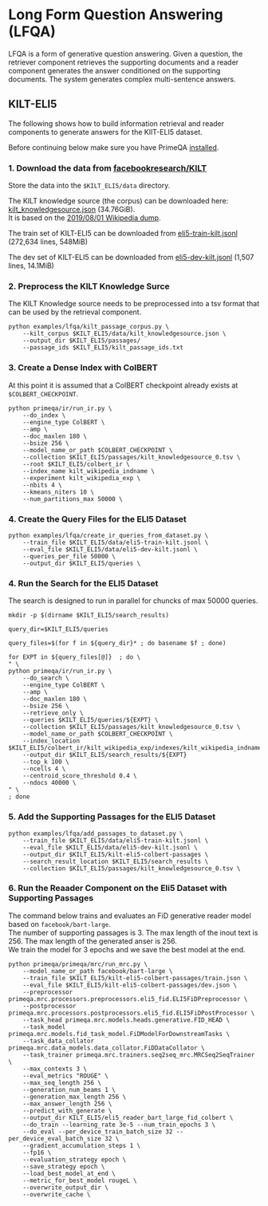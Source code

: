 
# Long Form Question Answering (LFQA)

LFQA is a form of generative question answering. Given a question,  the retriever component retrieves the supporting documents and a reader component generates the answer conditioned on the supporting documents.  The system generates complex multi-sentence answers. 

## KILT-ELI5

The following shows how to build information retrieval and reader components to generate answers for the KIlT-ELI5 dataset.

Before continuing below make sure you have PrimeQA [installed](https://primeqa.github.io/primeqa/installation.html).

### 1. Download the data from [facebookresearch/KILT](https://github.com/facebookresearch/KILT) 


 Store the data into the `$KILT_ELI5/data` directory.

The KILT knowledge source (the corpus) can be downloaded here: [kilt_knowledgesource.json](http://dl.fbaipublicfiles.com/KILT/kilt_knowledgesource.json) (34.76GiB).<br>
It is based on the [2019/08/01 Wikipedia dump](http://dl.fbaipublicfiles.com/BLINK/enwiki-pages-articles.xml.bz2).<br>

The train set of KILT-ELI5 can be downloaded from [eli5-train-kilt.jsonl](http://dl.fbaipublicfiles.com/KILT/eli5-train-kilt.jsonl) (272,634 lines, 548MiB) 

The dev set of KILT-ELI5 can be downloaded from [eli5-dev-kilt.jsonl](http://dl.fbaipublicfiles.com/KILT/eli5-dev-kilt.jsonl) (1,507 lines, 14.1MiB) 

### 2. Preprocess the KILT Knowledge Surce

The KILT Knowledge source needs to be preprocessed into a tsv format that can be used by the retrieval component.

```
python examples/lfqa/kilt_passage_corpus.py \
    --kilt_corpus $KILT_ELI5/data/kilt_knowledgesource.json \
    --output_dir $KILT_ELI5/passages/ 
    --passage_ids $KILT_ELI5/kilt_passage_ids.txt
```

### 3. Create a Dense Index with ColBERT

At this point it is assumed that a ColBERT checkpoint already exists at `$COLBERT_CHECKPOINT`.

```
python primeqa/ir/run_ir.py \
    --do_index \
    --engine_type ColBERT \
    --amp \
    --doc_maxlen 180 \
    --bsize 256 \
    --model_name_or_path $COLBERT_CHECKPOINT \
    --collection $KILT_ELI5/passages/kilt_knowledgesource_0.tsv \
    --root $KILT_ELI5/colbert_ir \
    --index_name kilt_wikipedia_indname \
    --experiment kilt_wikipedia_exp \
    --nbits 4 \
    --kmeans_niters 10 \
    --num_partitions_max 50000 \
```

### 4. Create the Query Files for the ELI5 Dataset

```
python examples/lfqa/create_ir_queries_from_dataset.py \
    --train_file $KILT_ELI5/data/eli5-train-kilt.jsonl \
    --eval_file $KILT_ELI5/data/eli5-dev-kilt.jsonl \
    --queries_per_file 50000 \
    --output_dir $KILT_ELI5/queries \
```

### 4. Run the Search for the ELI5 Dataset

The search is designed to run in parallel for chuncks of max 50000 queries. 

```
mkdir -p $(dirname $KILT_ELI5/search_results)

query_dir=$KILT_ELI5/queries

query_files=$(for f in ${query_dir}* ; do basename $f ; done)

for EXPT in ${query_files[@]}  ; do \
" \
python primeqa/ir/run_ir.py \
    --do_search \
    --engine_type ColBERT \
    --amp \
    --doc_maxlen 180 \
    --bsize 256 \
    --retrieve_only \
    --queries $KILT_ELI5/queries/${EXPT} \
    --collection $KILT_ELI5/passages/kilt_knowledgesource_0.tsv \
    --model_name_or_path $COLBERT_CHECKPOINT \
    --index_location $KILT_ELI5/colbert_ir/kilt_wikipedia_exp/indexes/kilt_wikipedia_indname 
    --output_dir $KILT_ELI5/search_results/${EXPT}
    --top_k 100 \
    --ncells 4 \
    --centroid_score_threshold 0.4 \
    --ndocs 40000 \
" \
; done
```

### 5. Add the Supporting Passages for the ELI5 Dataset

```
python examples/lfqa/add_passages_to_dataset.py \
    --train_file $KILT_ELI5/data/eli5-train-kilt.jsonl \
    --eval_file $KILT_ELI5/data/eli5-dev-kilt.jsonl \
    --output_dir $KILT_ELI5/kilt-eli5-colbert-passages \
    --search_result_location $KILT_ELI5/search_results \
    --collection $KILT_ELI5/passages/kilt_knowledgesource_0.tsv \
```

### 6. Run the Reaader Component on the Eli5 Dataset with Supporting Passages

The command below trains and evaluates an FiD generative reader model based on `facebook/bart-large`.<br>
The number of supporting passages is 3. 
The max length of the inout text is 256. 
The max length of the generated anser is 256. <br>
We train the model for 3 epochs and we save the best model at the end. 

```
python primeqa/primeqa/mrc/run_mrc.py \
    --model_name_or_path facebook/bart-large \
    --train_file $KILT_ELI5/kilt-eli5-colbert-passages/train.json \
    --eval_file $KILT_ELI5/kilt-eli5-colbert-passages/dev.json \
    --preprocessor primeqa.mrc.processors.preprocessors.eli5_fid.ELI5FiDPreprocessor \
    --postprocessor primeqa.mrc.processors.postprocessors.eli5_fid.ELI5FiDPostProcessor \
    --task_head primeqa.mrc.models.heads.generative.FID_HEAD \
    --task_model primeqa.mrc.models.fid_task_model.FiDModelForDownstreamTasks \
    --task_data_collator primeqa.mrc.data_models.data_collator.FiDDataCollator \
    --task_trainer primeqa.mrc.trainers.seq2seq_mrc.MRCSeq2SeqTrainer \
    --max_contexts 3 \
    --eval_metrics "ROUGE" \
    --max_seq_length 256 \
    --generation_num_beams 1 \
    --generation_max_length 256 \
    --max_answer_length 256 \
    --predict_with_generate \
    --output_dir KILT_ELI5/eli5_reader_bart_large_fid_colbert \
    --do_train --learning_rate 3e-5 --num_train_epochs 3 \
    --do_eval --per_device_train_batch_size 32 --per_device_eval_batch_size 32 \
    --gradient_accumulation_steps 1 \
    --fp16 \
    --evaluation_strategy epoch \
    --save_strategy epoch \
    --load_best_model_at_end \
    --metric_for_best_model rougeL \
    --overwrite_output_dir \
    --overwrite_cache \
```